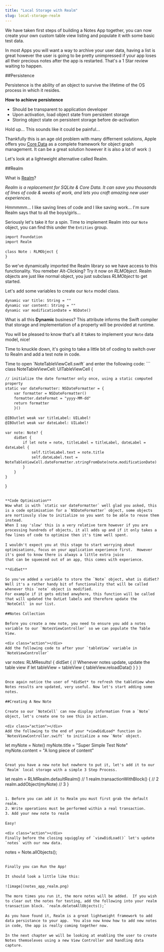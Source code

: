 ```yaml
---
title: "Local Storage with Realm"
slug: local-storage-realm
---     
```


We have taken first steps of building a Notes App together, you can now create your own custom table view listing and populate it with some basic test data.

In most Apps you will want a way to archive your user data, having a list is great however the user is going to be pretty unimpressed if your app loses all
their precious notes after the app is restarted.  That's a 1 Star review waiting to happen.

##Persistence

Persistence is the ability of an object to survive the lifetime of the OS process in which it resides.

**How to achieve persistence**

- Should be transparent to application developer
- Upon activation, load object state from persistent storage
- Storing object state on persistent storage before de-activation

Hold up... This sounds like it could be painful...  

Thankfully this is an age old problem with many differnent solutions, Apple offers you [Core Data](https://developer.apple.com/library/ios/documentation/Cocoa/Conceptual/CoreData/Articles/cdTechnologyOverview.html) as a complete framework for object graph management.
It can be a great solution however it is also a lot of work :)

Let's look at a lightweight alternative called Realm. 

##Realm

What is [Realm](https://realm.io/)?

*Realm is a replacement for SQLite & Core Data. It can save you thousands of lines of code & weeks of work, and lets you craft amazing new user experiences.*

Hmmmmm... I like saving lines of code and I like saving work... I'm sure Realm says that to all the boys/girls...

Seriously let's take it for a spin. Time to implement Realm into our `Note` object, you can find this under the `Entities` group.

```
import Foundation
import Realm

class Note : RLMObject { 
}
```

So we've dynamically imported the Realm library so we have access to this functionality.  You remeber Alt-Clicking? Try it now on *RLMObject*.
Realm objects are just like normal object, you just subclass *RLMObject* to get started.

Let's add some variables to create our `Note` model class.
 
```
dynamic var title: String = ""
dynamic var content: String = ""
dynamic var modificationDate = NSDate()
```

What is all this **Dynamic** business?
This attribute informs the Swift compiler that storage and implementation of a property will be provided at runtime.

You will be pleased to know that's all it takes to implement your `Note` data model, nice!

Time to knuckle down, it's going to take a little bit of coding to switch over to Realm and add a test note in code.

<div class="action"></div>
Time to open `NoteTableViewCell.swift` and enter the following code:
```
class NoteTableViewCell: UITableViewCell {
    
    // initialize the date formatter only once, using a static computed property
    static var dateFormatter: NSDateFormatter = {
        var formatter = NSDateFormatter()
        formatter.dateFormat = "yyyy-MM-dd"
        return formatter
        }()
    
    @IBOutlet weak var titleLabel: UILabel!
    @IBOutlet weak var dateLabel: UILabel!
    
    var note: Note? {
        didSet {
            if let note = note, titleLabel = titleLabel, dateLabel = dateLabel {
                self.titleLabel.text = note.title
                self.dateLabel.text = NoteTableViewCell.dateFormatter.stringFromDate(note.modificationDate)
            }
        }
    }
    
}
```

**Code Optimisation**
Wow what is with `static var dateFormatter` well glad you asked, this is a code optimisation for a `NSDateFormatter` object, some objects are nortiously slow to initialize so you want to be able to reuse them instead.
When I say 'slow' this is a very relative term however if you are processing hundreds of objects, it all adds up and if it only takes a few lines of code to optimise then it's time well spent.

I wouldn't expect you at this stage to start worrying about optimisations, focus on your application experience first.  However it's good to know there is always a little extra juice 
that can be squeezed out of an app, this comes with experience.

**didSet**

So you've added a variable to store the `Note` object, what is didSet? Well it's a rather handy bit of functionality that will be called whenever this `note` object is modified. 
For example if it gets edited anwyhere, this function will be called that will updated the OutLet labels and therefore update the `NoteCell` in our list.

##Notes Collection

Before you create a new note, you need to ensure you add a notes variable to our `NotesViewController` so we can populate the Table View.

<div class="action"></div>
Add the following code to after your `tableView` variable in `NoteViewController`

```
var notes: RLMResults! {
    didSet {
        // Whenever notes update, update the table view
        if let tableView = tableView {
            tableView.reloadData()
        }
    }
}
```

Once again notice the user of *didSet* to refresh the tableView when Notes results are updated, very useful. Now let's start adding some notes.

##Creating A New Note

Create so our `NoteCell` can now display information from a `Note` object, let's create one to see this in action.  

<div class="action"></div>
Add the following to the end of your *viewDidLoad* function in `NotesViewController.swift` to initialize a new `Note` object.

```
let myNote = Note()
myNote.title   = "Super Simple Test Note"
myNote.content = "A long piece of content"
```

Great you have a new note but nowhere to put it, let's add it to our `Realm` local storage with a simple 3 Step Process.

```
let realm = RLMRealm.defaultRealm() // 1
realm.transactionWithBlock() { // 2
    realm.addObject(myNote) // 3
}
```

1. Before you can add it to Realm you must first grab the default realm.
2. Write operations must be performed within a real transaction.
3. Add your new note to realm

Easy! 

<div class="action"></div>
Finally before the closing squiggley of `viewDidLoad()` let's update `notes` with our new data.

````
notes = Note.allObjects();
````

Finally you can Run the App!

It should look a little like this:

![image](notes_app_realm.png)

The more times you run it, the more notes will be added.  If you wish to clear out the notes for testing, add the following into your realm transaction block. `realm.deleteAllObjects();`

As you have found it, Realm is a great lightweight framework to add data persistance to your app.  You also now know how to add new notes in code, the app is really coming together now.

In the next chapter we will be looking at enabling the user to create Notes themseleves using a new View Controller and handling data capture.